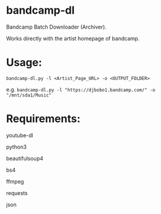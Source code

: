 # bandcamp-dl
Bandcamp Batch Downloader (Archiver).

Works directly with the artist homepage of bandcamp.

# Usage:
`bandcamp-dl.py -l <Artist_Page_URL> -o <OUTPUT_FOLDER>`

e.g. 
`bandcamp-dl.py -l "https://djbobo1.bandcamp.com/" -o "/mnt/sda1/Music"`

# Requirements:

youtube-dl

python3

beautifulsoup4

bs4

ffmpeg

requests

json

